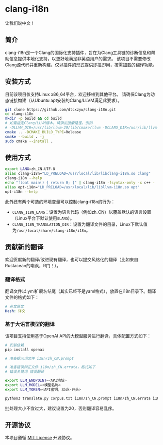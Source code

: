 # clang-i18n

让我们说中文！

## 简介

clang-i18n是一个Clang的国际化支持插件，旨在为Clang工具链的诊断信息和帮助信息提供本地化支持，以更好地满足非英语用户的需求。
该项目不需要修改Clang源代码并重新构建，仅以插件的形式提供即插即用，按需加载的翻译功能。

## 安装方式

目前该项目仅支持Linux x86_64平台，欢迎移植到其他平台。
请确保Clang为动态链接构建（从Ubuntu apt安装的Clang/LLVM满足此要求）。

```bash
git clone https://github.com/dtcxzyw/clang-i18n.git
cd clang-i18n
mkdir -p build && cd build
# 如需指定Clang/LLVM版本，请添加搜索路径，例如 
# -DLLVM_DIR=/usr/lib/llvm-20/lib/cmake/llvm -DCLANG_DIR=/usr/lib/llvm-20/lib/cmake/clang
cmake .. -DCMAKE_BUILD_TYPE=Release
cmake --build . -j
sudo cmake --install .
```

## 使用方式

```bash
export LANG=zh_CN.UTF-8
alias clang-i18n="LD_PRELOAD=/usr/local/lib/libclang-i18n.so clang"
clang-i18n --help
echo "float main() { return 0; }" | clang-i18n -fsyntax-only -x c++ -
alias opt-i18n="LD_PRELOAD=/usr/local/lib/libllvm-i18n.so opt"
opt-i18n --help
```

此外还有两个可选的环境变量可以控制clang-i18n的行为：
- `CLANG_I18N_LANG`：设置为语言代码（例如zh_CN）以覆盖默认的语言设置（Linux平台下默认使用`$LANG`）。
- `CLANG_I18N_TRANSLATION_DIR`：设置为翻译文件的目录，Linux下默认值为`/usr/local/share/clang-i18n/i18n`。

## 贡献新的翻译

欢迎贡献新的翻译/改进现有翻译，也可以提交风格化的翻译（比如来自Rustacean的嘲讽，R门！）。

### 翻译格式
翻译文件以.yml扩展名结尾（其实已经不是yaml格式），放置在i18n目录下。翻译文件的格式如下：

```yaml
# 英文原文
Hash: 译文
```

### 基于大语言模型的翻译
该项目支持使用基于OpenAI API的大模型服务进行翻译，具体配置方式如下：

```bash
# 安装依赖
pip install openai

# 准备提示词文件 i18n/zh_CN.prompt

# 准备错误纠正文件 i18n/zh_CN.errata，格式如下
# 错误关键词 错误翻译

export LLM_ENDPOINT=<API地址>
export LLM_MODEL=<模型名称>
export LLM_TOKEN=<API密钥，以sk-开头>

python3 translate.py corpus.txt i18n/zh_CN.prompt i18n/zh_CN.errata i18n/zh_CN.yml <批处理大小>
```

批处理大小不宜过大，建议设置为20，否则翻译容易乱序。

## 开源协议

本项目遵循 [MIT License](LICENSE) 开源协议。
